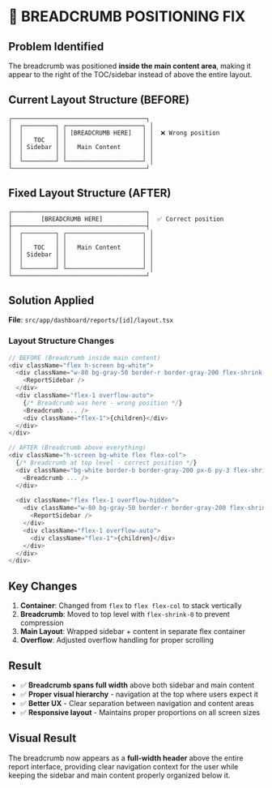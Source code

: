 # 🧭 BREADCRUMB POSITIONING FIX

## Problem Identified
The breadcrumb was positioned **inside the main content area**, making it appear to the right of the TOC/sidebar instead of above the entire layout.

## Current Layout Structure (BEFORE)
```
┌─────────────────────────────────────┐
│  ┌─────────┐ ┌─────────────────────┐ │
│  │         │ │ [BREADCRUMB HERE]   │ │  ❌ Wrong position
│  │   TOC   │ │                     │ │
│  │ Sidebar │ │   Main Content      │ │
│  │         │ │                     │ │
│  └─────────┘ └─────────────────────┘ │
└─────────────────────────────────────┘
```

## Fixed Layout Structure (AFTER)
```
┌─────────────────────────────────────┐
│        [BREADCRUMB HERE]            │  ✅ Correct position
├─────────────────────────────────────┤
│  ┌─────────┐ ┌─────────────────────┐ │
│  │         │ │                     │ │
│  │   TOC   │ │   Main Content      │ │
│  │ Sidebar │ │                     │ │
│  │         │ │                     │ │
│  └─────────┘ └─────────────────────┘ │
└─────────────────────────────────────┘
```

## Solution Applied
**File**: `src/app/dashboard/reports/[id]/layout.tsx`

### Layout Structure Changes
```typescript
// BEFORE (Breadcrumb inside main content)
<div className="flex h-screen bg-white">
  <div className="w-80 bg-gray-50 border-r border-gray-200 flex-shrink-0">
    <ReportSidebar />
  </div>
  <div className="flex-1 overflow-auto">
    {/* Breadcrumb was here - wrong position */}
    <Breadcrumb ... />
    <div className="flex-1">{children}</div>
  </div>
</div>

// AFTER (Breadcrumb above everything)
<div className="h-screen bg-white flex flex-col">
  {/* Breadcrumb at top level - correct position */}
  <div className="bg-white border-b border-gray-200 px-6 py-3 flex-shrink-0">
    <Breadcrumb ... />
  </div>
  
  <div className="flex flex-1 overflow-hidden">
    <div className="w-80 bg-gray-50 border-r border-gray-200 flex-shrink-0">
      <ReportSidebar />
    </div>
    <div className="flex-1 overflow-auto">
      <div className="flex-1">{children}</div>
    </div>
  </div>
</div>
```

## Key Changes
1. **Container**: Changed from `flex` to `flex flex-col` to stack vertically
2. **Breadcrumb**: Moved to top level with `flex-shrink-0` to prevent compression
3. **Main Layout**: Wrapped sidebar + content in separate flex container
4. **Overflow**: Adjusted overflow handling for proper scrolling

## Result
- ✅ **Breadcrumb spans full width** above both sidebar and main content
- ✅ **Proper visual hierarchy** - navigation at the top where users expect it
- ✅ **Better UX** - Clear separation between navigation and content areas
- ✅ **Responsive layout** - Maintains proper proportions on all screen sizes

## Visual Result
The breadcrumb now appears as a **full-width header** above the entire report interface, providing clear navigation context for the user while keeping the sidebar and main content properly organized below it.